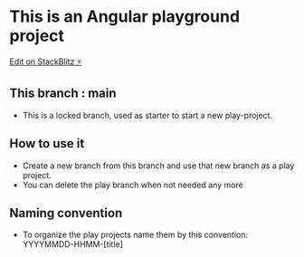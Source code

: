 # This is an Angular playground project
[Edit on StackBlitz ⚡️](https://stackblitz.com/edit/angular-reyk)

## This branch : main
- This is a locked branch, used as starter to start a new play-project.

## How to use it
- Create a new branch from this branch and use that new branch as a play project.
- You can delete the play branch when not needed any more

## Naming convention
- To organize the play projects name them by this convention: YYYYMMDD-HHMM-[title]
